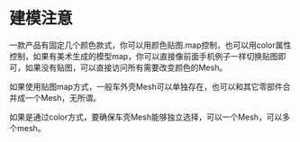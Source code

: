
# 建模注意

一款产品有固定几个颜色款式，你可以用颜色贴图.map控制，也可以用color属性控制，如果有美术生成的模型map，你可以直接像前面手机例子一样切换贴图即可，如果没有贴图，可以直接访问所有需要改变颜色的Mesh。

如果使用贴图map方式，一般车外壳Mesh可以单独存在，也可以和其它零部件合并成一个Mesh，无所谓。

如果是通过color方式，要确保车壳Mesh能够独立选择，可以一个Mesh，可以多个mesh。



